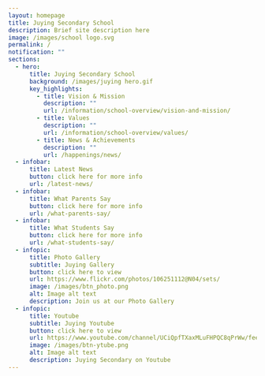 ```yaml
---
layout: homepage
title: Juying Secondary School
description: Brief site description here
image: /images/school logo.svg
permalink: /
notification: ""
sections:
  - hero:
      title: Juying Secondary School
      background: /images/juying hero.gif
      key_highlights:
        - title: Vision & Mission
          description: ""
          url: /information/school-overview/vision-and-mission/
        - title: Values
          description: ""
          url: /information/school-overview/values/
        - title: News & Achievements
          description: ""
          url: /happenings/news/
  - infobar:
      title: Latest News
      button: click here for more info
      url: /latest-news/
  - infobar:
      title: What Parents Say
      button: click here for more info
      url: /what-parents-say/
  - infobar:
      title: What Students Say
      button: click here for more info
      url: /what-students-say/
  - infopic:
      title: Photo Gallery
      subtitle: Juying Gallery
      button: click here to view
      url: https://www.flickr.com/photos/106251112@N04/sets/
      image: /images/btn_photo.png
      alt: Image alt text
      description: Join us at our Photo Gallery
  - infopic:
      title: Youtube
      subtitle: Juying Youtube
      button: click here to view
      url: https://www.youtube.com/channel/UCiQpfTXaxMLuFHPQC8qPrWw/feed
      image: /images/btn-ytube.png
      alt: Image alt text
      description: Juying Secondary on Youtube
---
```

